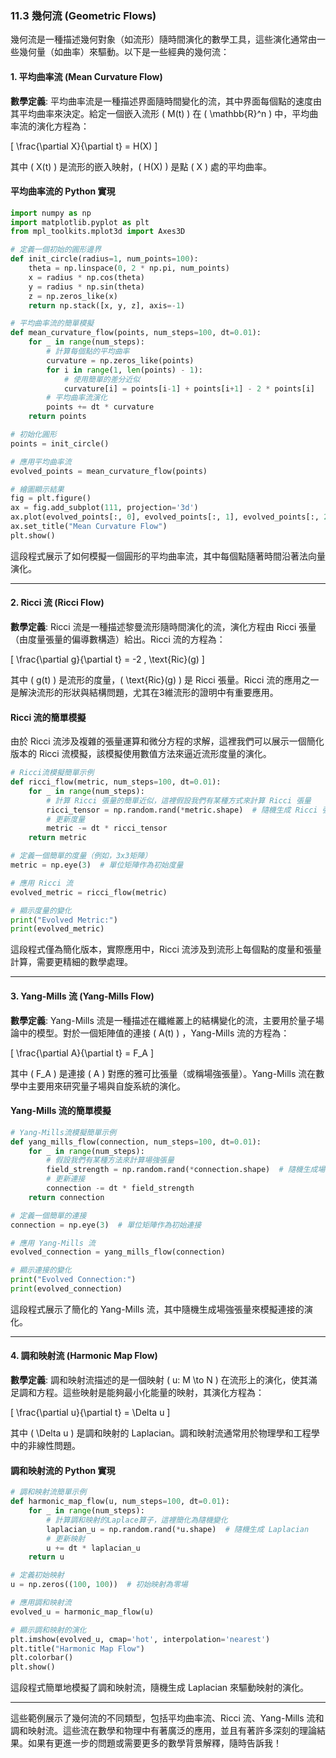 ### 11.3 幾何流 (Geometric Flows)

幾何流是一種描述幾何對象（如流形）隨時間演化的數學工具，這些演化通常由一些幾何量（如曲率）來驅動。以下是一些經典的幾何流：

#### 1. 平均曲率流 (Mean Curvature Flow)

**數學定義**: 平均曲率流是一種描述界面隨時間變化的流，其中界面每個點的速度由其平均曲率來決定。給定一個嵌入流形 \( M(t) \) 在 \( \mathbb{R}^n \) 中，平均曲率流的演化方程為：

\[
\frac{\partial X}{\partial t} = H(X)
\]

其中 \( X(t) \) 是流形的嵌入映射，\( H(X) \) 是點 \( X \) 處的平均曲率。

#### 平均曲率流的 Python 實現

```python
import numpy as np
import matplotlib.pyplot as plt
from mpl_toolkits.mplot3d import Axes3D

# 定義一個初始的圓形邊界
def init_circle(radius=1, num_points=100):
    theta = np.linspace(0, 2 * np.pi, num_points)
    x = radius * np.cos(theta)
    y = radius * np.sin(theta)
    z = np.zeros_like(x)
    return np.stack([x, y, z], axis=-1)

# 平均曲率流的簡單模擬
def mean_curvature_flow(points, num_steps=100, dt=0.01):
    for _ in range(num_steps):
        # 計算每個點的平均曲率
        curvature = np.zeros_like(points)
        for i in range(1, len(points) - 1):
            # 使用簡單的差分近似
            curvature[i] = points[i-1] + points[i+1] - 2 * points[i]
        # 平均曲率流演化
        points += dt * curvature
    return points

# 初始化圓形
points = init_circle()

# 應用平均曲率流
evolved_points = mean_curvature_flow(points)

# 繪圖顯示結果
fig = plt.figure()
ax = fig.add_subplot(111, projection='3d')
ax.plot(evolved_points[:, 0], evolved_points[:, 1], evolved_points[:, 2])
ax.set_title("Mean Curvature Flow")
plt.show()
```

這段程式展示了如何模擬一個圓形的平均曲率流，其中每個點隨著時間沿著法向量演化。

---

#### 2. Ricci 流 (Ricci Flow)

**數學定義**: Ricci 流是一種描述黎曼流形隨時間演化的流，演化方程由 Ricci 張量（由度量張量的偏導數構造）給出。Ricci 流的方程為：

\[
\frac{\partial g}{\partial t} = -2 \, \text{Ric}(g)
\]

其中 \( g(t) \) 是流形的度量，\( \text{Ric}(g) \) 是 Ricci 張量。Ricci 流的應用之一是解決流形的形狀與結構問題，尤其在3維流形的證明中有重要應用。

#### Ricci 流的簡單模擬

由於 Ricci 流涉及複雜的張量運算和微分方程的求解，這裡我們可以展示一個簡化版本的 Ricci 流模擬，該模擬使用數值方法來逼近流形度量的演化。

```python
# Ricci流模擬簡單示例
def ricci_flow(metric, num_steps=100, dt=0.01):
    for _ in range(num_steps):
        # 計算 Ricci 張量的簡單近似，這裡假設我們有某種方式來計算 Ricci 張量
        ricci_tensor = np.random.rand(*metric.shape)  # 隨機生成 Ricci 張量作為簡化
        # 更新度量
        metric -= dt * ricci_tensor
    return metric

# 定義一個簡單的度量（例如，3x3矩陣）
metric = np.eye(3)  # 單位矩陣作為初始度量

# 應用 Ricci 流
evolved_metric = ricci_flow(metric)

# 顯示度量的變化
print("Evolved Metric:")
print(evolved_metric)
```

這段程式僅為簡化版本，實際應用中，Ricci 流涉及到流形上每個點的度量和張量計算，需要更精細的數學處理。

---

#### 3. Yang-Mills 流 (Yang-Mills Flow)

**數學定義**: Yang-Mills 流是一種描述在纖維叢上的結構變化的流，主要用於量子場論中的模型。對於一個矩陣值的連接 \( A(t) \) ，Yang-Mills 流的方程為：

\[
\frac{\partial A}{\partial t} = F_A
\]

其中 \( F_A \) 是連接 \( A \) 對應的雅可比張量（或稱場強張量）。Yang-Mills 流在數學中主要用來研究量子場與自旋系統的演化。

#### Yang-Mills 流的簡單模擬

```python
# Yang-Mills流模擬簡單示例
def yang_mills_flow(connection, num_steps=100, dt=0.01):
    for _ in range(num_steps):
        # 假設我們有某種方法來計算場強張量
        field_strength = np.random.rand(*connection.shape)  # 隨機生成場強張量
        # 更新連接
        connection -= dt * field_strength
    return connection

# 定義一個簡單的連接
connection = np.eye(3)  # 單位矩陣作為初始連接

# 應用 Yang-Mills 流
evolved_connection = yang_mills_flow(connection)

# 顯示連接的變化
print("Evolved Connection:")
print(evolved_connection)
```

這段程式展示了簡化的 Yang-Mills 流，其中隨機生成場強張量來模擬連接的演化。

---

#### 4. 調和映射流 (Harmonic Map Flow)

**數學定義**: 調和映射流描述的是一個映射 \( u: M \to N \) 在流形上的演化，使其滿足調和方程。這些映射是能夠最小化能量的映射，其演化方程為：

\[
\frac{\partial u}{\partial t} = \Delta u
\]

其中 \( \Delta u \) 是調和映射的 Laplacian。調和映射流通常用於物理學和工程學中的非線性問題。

#### 調和映射流的 Python 實現

```python
# 調和映射流簡單示例
def harmonic_map_flow(u, num_steps=100, dt=0.01):
    for _ in range(num_steps):
        # 計算調和映射的Laplace算子，這裡簡化為隨機變化
        laplacian_u = np.random.rand(*u.shape)  # 隨機生成 Laplacian
        # 更新映射
        u += dt * laplacian_u
    return u

# 定義初始映射
u = np.zeros((100, 100))  # 初始映射為零場

# 應用調和映射流
evolved_u = harmonic_map_flow(u)

# 顯示調和映射的演化
plt.imshow(evolved_u, cmap='hot', interpolation='nearest')
plt.title("Harmonic Map Flow")
plt.colorbar()
plt.show()
```

這段程式簡單地模擬了調和映射流，隨機生成 Laplacian 來驅動映射的演化。

---

這些範例展示了幾何流的不同類型，包括平均曲率流、Ricci 流、Yang-Mills 流和調和映射流。這些流在數學和物理中有著廣泛的應用，並且有著許多深刻的理論結果。如果有更進一步的問題或需要更多的數學背景解釋，隨時告訴我！